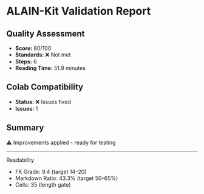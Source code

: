# ALAIN-Kit Validation Report

## Quality Assessment
- **Score:** 80/100
- **Standards:** ❌ Not met
- **Steps:** 6
- **Reading Time:** 51.9 minutes

## Colab Compatibility
- **Status:** ❌ Issues fixed
- **Issues:** 1

## Summary
⚠️ Improvements applied - ready for testing

---
Readability
- FK Grade: 9.4 (target 14–20)
- Markdown Ratio: 43.3% (target 50–65%)
- Cells: 35 (length gate)
